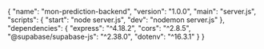 {
 "name": "mon-prediction-backend",
 "version": "1.0.0",
 "main": "server.js",
 "scripts": {
 "start": "node server.js",
 "dev": "nodemon server.js"
 },
 "dependencies": {
 "express": "^4.18.2",
"cors": "^2.8.5",
 "@supabase/supabase-js": "^2.38.0",
 "dotenv": "^16.3.1"
 }
}
